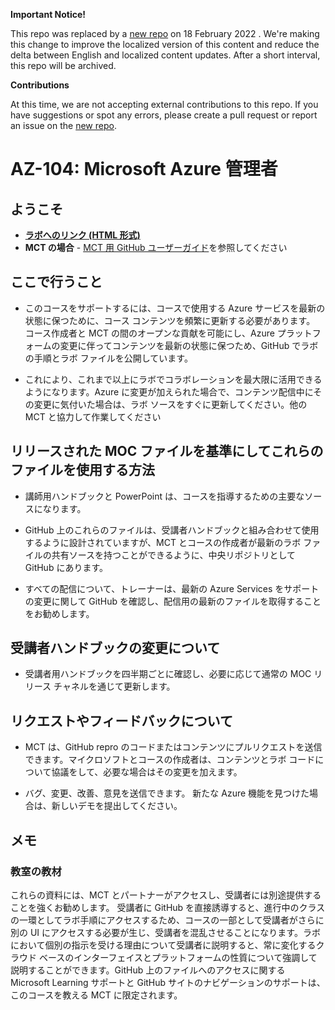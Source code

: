 **Important Notice!**

This repo was replaced by a [new repo](https://github.com/MicrosoftLearning/AZ-104-MicrosoftAzureAdministrator.ja-jp) on 18 February 2022 . We're making this change to improve the localized version of this content and reduce the delta between English and localized content updates. 
After a short interval, this repo will be archived.

**Contributions**

At this time, we are not accepting external contributions to this repo. If you have suggestions or spot any errors, please create a pull request or report an issue on the [new repo](https://github.com/MicrosoftLearning/AZ-104-MicrosoftAzureAdministrator.ja-jp).

# AZ-104: Microsoft Azure 管理者

## ようこそ

- **[ラボへのリンク (HTML 形式)](https://microsoftlearning.github.io/AZ-104JA-MicrosoftAzureAdministrator/)**
- **MCT の場合** - [MCT 用 GitHub ユーザーガイド](https://microsoftlearning.github.io/MCT-User-Guide-JA/)を参照してください

## ここで行うこと

- このコースをサポートするには、コースで使用する Azure サービスを最新の状態に保つために、コース コンテンツを頻繁に更新する必要があります。 コース作成者と MCT の間のオープンな貢献を可能にし、Azure プラットフォームの変更に伴ってコンテンツを最新の状態に保つため、GitHub でラボの手順とラボ ファイルを公開しています。

- これにより、これまで以上にラボでコラボレーションを最大限に活用できるようになります。Azure に変更が加えられた場合で、コンテンツ配信中にその変更に気付いた場合は、ラボ ソースをすぐに更新してください。他の MCT と協力して作業してください

## リリースされた MOC ファイルを基準にしてこれらのファイルを使用する方法

- 講師用ハンドブックと PowerPoint は、コースを指導するための主要なソースになります。

- GitHub 上のこれらのファイルは、受講者ハンドブックと組み合わせて使用するように設計されていますが、MCT とコースの作成者が最新のラボ ファイルの共有ソースを持つことができるように、中央リポジトリとして GitHub にあります。

- すべての配信について、トレーナーは、最新の Azure Services をサポートの変更に関して GitHub を確認し、配信用の最新のファイルを取得することをお勧めします。

## 受講者ハンドブックの変更について

- 受講者用ハンドブックを四半期ごとに確認し、必要に応じて通常の MOC リリース チャネルを通じて更新します。

## リクエストやフィードバックについて

- MCT は、GitHub repro のコードまたはコンテンツにプルリクエストを送信できます。マイクロソフトとコースの作成者は、コンテンツとラボ コードについて協議をして、必要な場合はその変更を加えます。

- バグ、変更、改善、意見を送信できます。 新たな Azure 機能を見つけた場合は、新しいデモを提出してください。

## メモ

### 教室の教材

これらの資料には、MCT とパートナーがアクセスし、受講者には別途提供することを強くお勧めします。 受講者に GitHub を直接誘導すると、進行中のクラスの一環としてラボ手順にアクセスするため、コースの一部として受講者がさらに別の UI にアクセスする必要が生じ、受講者を混乱させることになります。ラボにおいて個別の指示を受ける理由について受講者に説明すると、常に変化するクラウド ベースのインターフェイスとプラットフォームの性質について強調して説明することができます。GitHub 上のファイルへのアクセスに関する Microsoft Learning サポートと GitHub サイトのナビゲーションのサポートは、このコースを教える MCT に限定されます。
